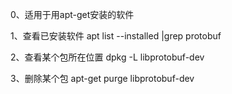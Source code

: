 0、适用于用apt-get安装的软件

1、查看已安装软件  apt list --installed |grep protobuf

2、查看某个包所在位置 dpkg -L libprotobuf-dev

3、删除某个包 apt-get purge libprotobuf-dev
